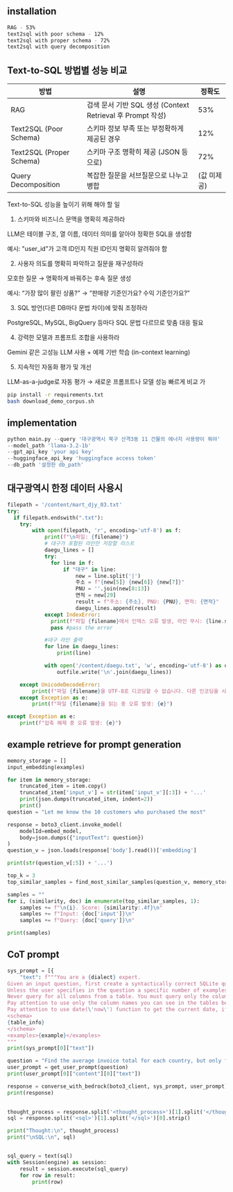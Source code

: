installation
-------------
```bash
RAG - 53%
text2sql with poor schema - 12%
text2sql with proper schema - 72%
text2sql with query decomposition
```
## Text-to-SQL 방법별 성능 비교

| 방법                          | 설명                                                      | 정확도 |
|-----------------------------|-----------------------------------------------------------|--------|
| RAG                         | 검색 문서 기반 SQL 생성 (Context Retrieval 후 Prompt 작성)  | 53%    |
| Text2SQL (Poor Schema)      | 스키마 정보 부족 또는 부정확하게 제공된 경우               | 12%    |
| Text2SQL (Proper Schema)    | 스키마 구조 명확히 제공 (JSON 등으로)                     | 72%    |
| Query Decomposition         | 복잡한 질문을 서브질문으로 나누고 병합                    | (값 미제공) |

Text-to-SQL 성능을 높이기 위해 해야 할 일 

1. 스키마와 비즈니스 문맥을 명확히 제공하라

LLM은 테이블 구조, 열 이름, 데이터 의미를 알아야 정확한 SQL을 생성함

예시: "user_id"가 고객 ID인지 직원 ID인지 명확히 알려줘야 함


2. 사용자 의도를 명확히 파악하고 질문을 재구성하라

모호한 질문 → 명확하게 바꿔주는 후속 질문 생성

예시: “가장 많이 팔린 상품?” → “판매량 기준인가요? 수익 기준인가요?”


3. SQL 방언(다른 DB마다 문법 차이)에 맞춰 조정하라

PostgreSQL, MySQL, BigQuery 등마다 SQL 문법 다르므로 맞춤 대응 필요


4. 강력한 모델과 프롬프트 조합을 사용하라

Gemini 같은 고성능 LLM 사용 + 예제 기반 학습 (in-context learning)


5. 지속적인 자동화 평가 및 개선

LLM-as-a-judge로 자동 평가 → 새로운 프롬프트나 모델 성능 빠르게 비교 가


```bash
pip install -r requirements.txt
bash download_demo_corpus.sh
```
implementation
--------------------
```python
python main.py --query '대구광역시 북구 산격3동 11 건물의 에너지 사용량이 뭐야'
--model_path 'llama-3.2-1b'
--gpt_api_key 'your api key'
--huggingface_api_key 'huggingface access token'
--db_path '설정한 db_path'
```
대구광역시 한정 데이터 사용시
---------------------
```python
filepath = '/content/mart_djy_03.txt'
try:
  if filepath.endswith(".txt"):
    try:
        with open(filepath, 'r', encoding='utf-8') as f:
            print(f"\n파일: {filename}")
            # 대구가 포함된 라인만 저장할 리스트
            daegu_lines = []
            try:
              for line in f:
                  if "대구" in line:
                      new = line.split('|')
                      주소 = f"{new[5]} {new[6]} {new[7]}"
                      PNU = ''.join(new[8:13])
                      면적 = new[29]
                      result = f"주소: {주소}, PNU: {PNU}, 면적: {면적}"
                      daegu_lines.append(result)
            except IndexError:
              print(f"파일 {filename}에서 인덱스 오류 발생, 라인 무시: {line.strip()}")
              pass #pass the error

            #대구 라인 출력
            for line in daegu_lines:
                print(line)

            with open('/content/daegu.txt', 'w', encoding='utf-8') as outfile:
                outfile.write('\n'.join(daegu_lines))

    except UnicodeDecodeError:
        print(f"파일 {filename}을 UTF-8로 디코딩할 수 없습니다. 다른 인코딩을 시도해 보세요.")
    except Exception as e:
        print(f"파일 {filename}을 읽는 중 오류 발생: {e}")

except Exception as e:
    print(f"압축 해제 중 오류 발생: {e}")
```

example retrieve for prompt generation
------------------
```python
memory_storage = []
input_embedding(examples)

for item in memory_storage:
    truncated_item = item.copy()
    truncated_item['input_v'] = str(item['input_v'][:3]) + '...' 
    print(json.dumps(truncated_item, indent=2))
    print()
question = "Let me know the 10 customers who purchased the most"

response = boto3_client.invoke_model(
    modelId=embed_model,
    body=json.dumps({"inputText": question})
)
question_v = json.loads(response['body'].read())['embedding']

print(str(question_v[:5]) + '...')

top_k = 3
top_similar_samples = find_most_similar_samples(question_v, memory_storage, top_k)

samples = ""
for i, (similarity, doc) in enumerate(top_similar_samples, 1):
    samples += f"\n{i}. Score: {similarity:.4f}\n"
    samples += f"Input: {doc['input']}\n"
    samples += f"Query: {doc['query']}\n"

print(samples)    
```

CoT prompt
------------------------
```python
sys_prompt = [{
    "text": f"""You are a {dialect} expert.
Given an input question, first create a syntactically correct SQLite query to run.
Unless the user specifies in the question a specific number of examples to obtain, query for at most {top_k} results using the LIMIT clause as per SQLite. You can order the results to return the most informative data in the database.
Never query for all columns from a table. You must query only the columns that are needed to answer the question. Wrap each column name in double quotes (") to denote them as delimited identifiers.
Pay attention to use only the column names you can see in the tables below. Be careful to not query for columns that do not exist. Also, pay attention to which column is in which table.
Pay attention to use date(\'now\') function to get the current date, if the question involves "today" 
<schema>
{table_info}
</schema>
<examples>{example}</examples>
""" 
print(sys_prompt[0]["text"])

question = "Find the average invoice total for each country, but only for countries with more than 5 customers, ordered by the average total descending."
user_prompt = get_user_prompt(question)
print(user_prompt[0]["content"][0]["text"])

response = converse_with_bedrock(boto3_client, sys_prompt, user_prompt)
print(response)
    

thought_process = response.split('<thought_process>')[1].split('</thought_process>')[0].strip()
sql = response.split('<sql>')[1].split('</sql>')[0].strip()

print("Thought:\n", thought_process)
print("\nSQL:\n", sql)


sql_query = text(sql)
with Session(engine) as session:
    result = session.execute(sql_query)
    for row in result:
        print(row)
    
```
